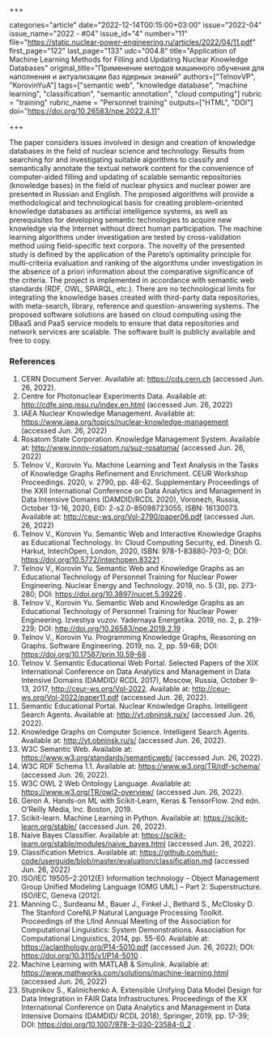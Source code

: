 +++

categories="article"
date="2022-12-14T00:15:00+03:00"
issue="2022-04"
issue_name="2022 - #04"
issue_id="4"
number="11"
file="https://static.nuclear-power-engineering.ru/articles/2022/04/11.pdf"
first_page="122"
last_page="133"
udc="004.8"
title="Application of Machine Learning Methods for Filling and Updating Nuclear Knowledge Databases"
original_title="Применение методов машинного обучения для наполнения и актуализации баз ядерных знаний"
authors=["TelnovVP", "KorovinYuA"]
tags=["semantic web", "knowledge database", "machine learning", "classification", "semantic annotation", "cloud computing"]
rubric = "training"
rubric_name = "Personnel training"
outputs=["HTML", "DOI"]
doi="https://doi.org/10.26583/npe.2022.4.11"

+++

The paper considers issues involved in design and creation of knowledge databases in the field of nuclear science and technology. Results from searching for and investigating suitable algorithms to classify and semantically annotate the textual network content for the convenience of computer-aided filling and updating of scalable semantic repositories (knowledge bases) in the field of nuclear physics and nuclear power are presented in Russian and English. The proposed algorithms will provide a methodological and technological basis for creating problem-oriented knowledge databases as artificial intelligence systems, as well as prerequisites for developing semantic technologies to acquire new knowledge via the Internet without direct human participation. The machine learning algorithms under investigation are tested by cross-validation method using field-specific text corpora. The novelty of the presented study is defined by the application of the Pareto’s optimality principle for multi-criteria evaluation and ranking of the algorithms under investigation in the absence of a priori information about the comparative significance of the criteria. The project is implemented in accordance with semantic web standards (RDF, OWL, SPARQL, etc.). There are no technological limits for integrating the knowledge bases created with third-party data repositories, with meta-search, library, reference and question-answering systems. The proposed software solutions are based on cloud computing using the DBaaS and PaaS service models to ensure that data repositories and network services are scalable. The software built is publicly available and free to copy.

### References

1. CERN Document Server. Available at: https://cds.cern.ch (accessed Jun. 26, 2022).
2. Centre for Photonuclear Experiments Data. Available at: http://cdfe.sinp.msu.ru/index.en.html (accessed Jun. 26, 2022)
3. IAEA Nuclear Knowledge Management. Available at: https://www.iaea.org/topics/nuclear-knowledge-management (accessed Jun. 26, 2022)
4. Rosatom State Corporation. Knowledge Management System. Available at: http://www.innov-rosatom.ru/suz-rosatoma/ (accessed Jun. 26, 2022)
5. Telnov V., Korovin Yu. Machine Learning and Text Analysis in the Tasks of Knowledge Graphs Refinement and Enrichment. CEUR Workshop Proceedings. 2020, v. 2790, pp. 48-62. Supplementary Proceedings of the XXII International Conference on Data Analytics and Management in Data Intensive Domains (DAMDID/RCDL 2020), Voronezh, Russia, October 13-16, 2020, EID: 2-s2.0-85098723055, ISBN: 16130073. Available at: http://ceur-ws.org/Vol-2790/paper06.pdf (accessed Jun. 26, 2022)
6. Telnov V., Korovin Yu. Semantic Web and Interactive Knowledge Graphs as Educational Technology. In: Cloud Computing Security, ed. Dinesh G. Harkut, IntechOpen, London, 2020, ISBN: 978-1-83880-703-0; DOI: https://doi.org/10.5772/intechopen.83221 .
7. Telnov V., Korovin Yu. Semantic Web and Knowledge Graphs as an Educational Technology of Personnel Training for Nuclear Power Engineering. Nuclear Energy and Technology. 2019, no. 5 (3), pp. 273-280; DOI: https://doi.org/10.3897/nucet.5.39226 .
8. Telnov V., Korovin Yu. Semantic Web and Knowledge Graphs as an Educational Technology of Personnel Training for Nuclear Power Engineering. Izvestiya vuzov. Yadernaya Energetika. 2019, no. 2, p. 219-229; DOI: http://doi.org/10.26583/npe.2019.2.19 .
9. Telnov V., Korovin Yu. Programming Knowledge Graphs, Reasoning on Graphs. Software Engineering. 2019, no. 2, pp. 59-68; DOI: https://doi.org/10.17587/prin.10.59-68 .
10. Telnov V. Semantic Educational Web Portal. Selected Papers of the XIX International Conference on Data Analytics and Management in Data Intensive Domains (DAMDID/ RCDL 2017), Moscow, Russia, October 9-13, 2017, http://ceur-ws.org/Vol-2022. Available at: http://ceur-ws.org/Vol-2022/paper11.pdf (accessed Jun. 26, 2022).
11. Semantic Educational Portal. Nuclear Knowledge Graphs. Intelligent Search Agents. Available at: http://vt.obninsk.ru/x/ (accessed Jun. 26, 2022).
12. Knowledge Graphs on Computer Science. Intelligent Search Agents. Available at: http://vt.obninsk.ru/s/ (accessed Jun. 26, 2022).
13. W3C Semantic Web. Available at: https://www.w3.org/standards/semanticweb/ (accessed Jun. 26, 2022).
14. W3C RDF Schema 1.1. Available at: https://www.w3.org/TR/rdf-schema/ (accessed Jun. 26, 2022).
15. W3C OWL 2 Web Ontology Language. Available at: https://www.w3.org/TR/owl2-overview/ (accessed Jun. 26, 2022).
16. Geron A. Hands-on ML with Scikit-Learn, Keras & TensorFlow. 2nd edn. O’Reilly Media, Inc. Boston, 2019.
17. Scikit-learn. Machine Learning in Python. Available at: https://scikit-learn.org/stable/ (accessed Jun. 26, 2022).
18. Naive Bayes Classifier. Available at: https://scikit-learn.org/stable/modules/naive_bayes.html (accessed Jun. 26, 2022).
19. Classification Metrics. Available at: https://github.com/turi-code/userguide/blob/master/evaluation/classification.md (accessed Jun. 26, 2022)
20. ISO/IEC 19505–2:2012(E) Information technology – Object Management Group Unified Modeling Language (OMG UML) – Part 2: Superstructure. ISO/IEC, Geneva (2012).
21. Manning C., Surdeanu M., Bauer J., Finkel J., Bethard S., McClosky D. The Stanford CoreNLP Natural Language Processing Toolkit. Proceedings of the LIInd Annual Meeting of the Association for Computational Linguistics: System Demonstrations. Association for Computational Linguistics, 2014, pp. 55-60. Available at: https://aclanthology.org/P14-5010.pdf (accessed Jun. 26, 2022); DOI: https://doi.org/10.3115/v1/P14-5010 .
22. Machine Learning with MATLAB & Simulink. Available at: https://www.mathworks.com/solutions/machine-learning.html (accessed Jun. 26, 2022)
23. Stupnikov S., Kalinichenko A. Extensible Unifying Data Model Design for Data Integration in FAIR Data Infrastructures. Proceedings of the XX International Conference on Data Analytics and Management in Data Intensive Domains (DAMDID/ RCDL 2018), Springer, 2019, pp. 17-39; DOI: https://doi.org/10.1007/978-3-030-23584-0_2 .